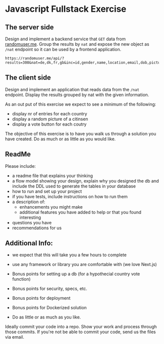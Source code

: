 # Javascript Fullstack Exercise

## The server side
Design and implement a backend service that `GET` data from [randomuser.me](https://randomuser.me/api/?results=300&nat=de,dk,fr,gb&inc=id,gender,name,location,email,dob,picture,nat&seed=flightright). Group the results by `nat` and expose the new object as `/nat` endpoint so it can be used by a frontend application. 
 
    https://randomuser.me/api/?results=300&nat=de,dk,fr,gb&inc=id,gender,name,location,email,dob,picture,nat&seed=flightright


## The client side
Design and implement an application that reads data from the `/nat` endpoint. Display the results grouped by nat with the given information.

As an out put of this exercise we expect to see a minimum of the following:

- display nr of entries for each country
- display a random picture of a citinsen
- display a vote button for each coutry


The objective of this exercise is to have you walk us through a solution you have created. Do as much or as little as you would like.

## ReadMe

Please include:

-   a readme file that explains your thinking
-   a flow model showing your design, explain why you designed the db and include the DDL used to generate the tables in your database
-   how to run and set up your project
-   if you have tests, include instructions on how to run them
-   a description of:
    -   enhancements you might make
    -   additional features you have added to help or that you found interesting
-   questions you have
-   recommendations for us

## Additional Info:

-   we expect that this will take you a few hours to complete
-   use any framework or library you are comfortable with (we love Next.js)

-   Bonus points for setting up a db (for a hypothecial country vote function)
-   Bonus points for security, specs, etc.
-   Bonus points for deployment
-   Bonus points for Dockerized solution
-   Do as little or as much as you like.

Ideally commit your code into a repo. Show your work and process through those commits. If you're not be able to commit your code, send us the files via email.
